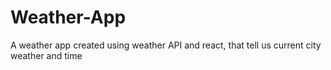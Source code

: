 # Weather-App
A weather app created using weather API and react, that tell us current city weather and time
